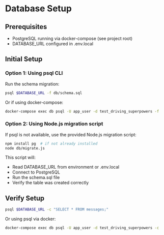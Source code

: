 # Database Setup

## Prerequisites
- PostgreSQL running via docker-compose (see project root)
- DATABASE_URL configured in .env.local

## Initial Setup

### Option 1: Using psql CLI

Run the schema migration:

```bash
psql $DATABASE_URL -f db/schema.sql
```

Or if using docker-compose:

```bash
docker-compose exec db psql -U app_user -d test_driving_superpowers -f /workspace/db/schema.sql
```

### Option 2: Using Node.js migration script

If psql is not available, use the provided Node.js migration script:

```bash
npm install pg  # if not already installed
node db/migrate.js
```

This script will:
- Read DATABASE_URL from environment or .env.local
- Connect to PostgreSQL
- Run the schema.sql file
- Verify the table was created correctly

## Verify Setup

```bash
psql $DATABASE_URL -c "SELECT * FROM messages;"
```

Or using psql via docker:

```bash
docker-compose exec db psql -U app_user -d test_driving_superpowers -c "SELECT * FROM messages;"
```
